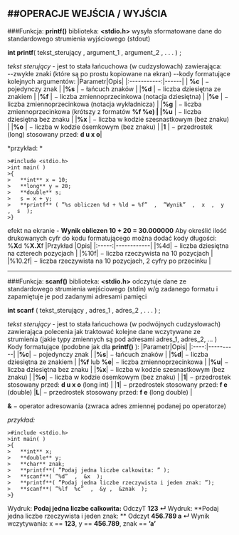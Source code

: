 ##OPERACJE  WEJŚCIA / WYJŚCIA
---

###Funkcja: **printf()** 
biblioteka: **<stdio.h>** 
wysyła sformatowane dane do standardowego strumienia wyjściowego (stdout)

__int   printf__( tekst_sterujący , argument_1 , argument_2 ,  . . .  ) ;

_*tekst sterujący*_ - jest to stała łańcuchowa (w cudzysłowach) zawierająca:  
--zwykłe znaki (które są po prostu kopiowane na ekran)
--kody formatujące kolejnych argumentów: 
|Parametr|Opis|
|:-----------:|------|
| **%c**    | − pojedynczy znak |
|**%s**     | − łańcuch znaków |
|**%d**     | − liczba dziesiętna ze znakiem |
|**%f**      | − liczba zmiennoprzecinkowa (notacja dziesiętna) |
|**%e**     | − liczba zmiennoprzecinkowa (notacja wykładnicza) |
|**%g**     | − liczba zmiennoprzecinkowa (krótszy z formatów **%f %e) **|
|**%u**     | − liczba dziesiętna bez znaku |
|**%x**     | − liczba w kodzie szesnastkowym (bez znaku) |
|**%o**     | − liczba w kodzie ósemkowym (bez znaku) |
|**1**        | − przedrostek (long) stosowany przed:  **d  u  x  o**|

*przykład: *
 ```
>#include <stdio.h>  
>int main( ) 
>{   
>	**int** x = 10;   
>	**long** y = 20;   
>	**double** s;   
>	s = x + y; 
>	**printf** ( ”%s obliczen %d + %ld = %f”  ,  ”Wynik”  ,  x  ,  y  ,  s  );  
>}
```
efekt na ekranie - **Wynik obliczen 10 + 20 = 30.000000** 
Aby określić ilość drukowanych cyfr do kodu formatującego można dodać kody długości:   %**X**d     %**X.X**f 
|Przykład |Opis|
|:-----:|------------|
|%4d| − liczba dziesiętna na czterech pozycjach |
|%10f| − liczba rzeczywista na 10 pozycjach |
|%10.2f| − liczba rzeczywista na 10 pozycjach, 2 cyfry po przecinku |

---
###Funkcja: **scanf()**
biblioteka: **<stdio.h>**
odczytuje dane ze standardowego strumienia wejściowego (stdin) w/g zadanego formatu i zapamiętuje je pod zadanymi adresami pamięci 
 
**int   scanf** ( tekst_sterujący , adres_1 , adres_2 ,  . . .  ) ; 

_*tekst sterujący*_ - jest to stała łańcuchowa (w podwójnych cudzysłowach) zawierająca polecenia jak traktować kolejne dane wczytywane ze strumienia (jakie typy zmiennych są pod adresami adres_1, adres_2, ... ) 
Kody formatujące (podobne jak dla **printf()** ): 
|Parametr|Opis|
|:----:|----------|
|**%c**| − pojedynczy znak |
|**%s**| − łańcuch znaków |
|**%d**| − liczba dziesiętna ze znakiem |
|**%f**  lub  **%e**| − liczba zmiennoprzecinkowa |
|**%u**| − liczba dziesiętna bez znaku |
|**%x**| − liczba w kodzie szesnastkowym (bez znaku) |
|**%o**| − liczba w kodzie ósemkowym (bez znaku) |
|**1**| − przedrostek stosowany przed:  **d  u  x  o**  (long int) |
|**1**| − przedrostek stosowany przed:  **f  e**  (double) 
|**L**| − przedrostek stosowany przed:  **f  e**  (long double) |

**&**  −   operator adresowania (zwraca adres zmiennej podanej po operatorze) 

_przykład:_
```
>#include <stdio.h>  
>int main( ) 
>{   
>	**int** x;   
>	**double** y;   
>	**char** znak;   
>	**printf**( ”Podaj jedna liczbe calkowita: ” );   
>	**scanf**( ”%d”  ,  &x  );   
>	**printf**( ”Podaj jedna liczbe rzeczywista i jeden znak: ”);   
>	**scanf**( ”%lf  %c”  ,  &y ,  &znak  );  
>} 
```
Wydruk:       **Podaj jedna liczbe calkowita:**
OdczyT	      **123 ↵**
Wydruk:       **Podaj jedna liczbe rzeczywista i jeden znak: **
Odczyt        **456.789  a ↵**
Wynik wczytywania:  x == **123**,  y == **456.789**,  znak == **’a’**
